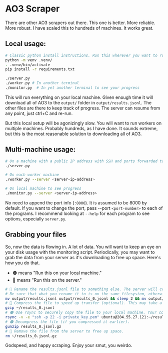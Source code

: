 
# AO3 Scraper

There are other AO3 scrapers out there. This one is better. More reliable. More robust. I have scaled this to hundreds of machines. It works great.

## Local usage:
```sh
# Classic python install instructions. Run this wherever you want to run the server, worker, or monitor.
python -m venv .venv/
. .venv/bin/activate
pip install -r requirements.txt
```
```sh
./server.py
./worker.py # In another terminal
./monitor.py  # In yet another terminal to see your progress
```

This will run everything on your local machine. Given enough time it will download all of AO3 to the `output/` folder in `output/results.jsonl`. The other files are there to keep track of progress. The server can resume
from any point, just ctrl+C and re-run.

But this local setup will be agonizingly slow. You will want to run workers on multiple machines. Probably hundreds, as I have done. It sounds extreme, but this is the most reasonable solution to downloading all of AO3.


## Multi-machine usage:
```sh
# On a machine with a public IP address with SSH and ports forwarded to it. I recommend getting a VPS with a bunch of storage.
./server.py
```
```sh
# On each worker machine
./worker.py --server <server-ip-address>
```
```sh
# On local machine to see progress
./monitor.py --server <server-ip-address>
```

No need to append the port info (`:8000`). It is assumed to be 8000 by default. If you want to change the port, pass --port `<port-number>` to each of the programs. I recommend looking at `--help` for each program to see options, especially `server.py`.


## Grabbing your files
So, now the data is flowing in. A lot of data. You will want to keep an eye on your disk usage with the monitoring script. Periodically, you may want to grab the data from your server as it's downloading to free up space. Here's how you do that.


* 🟠 means "Run this on your local machine."
* 🔵 means "Run this on the server."

```sh
# 🔵 Rename the results.jsonl file to something else. The server will create a new results.jsonl file to append to automatically.
# Be sure that what you rename it to is on the same filesystem, otherwise the rename will not actually be atomic. Two seconds should be plenty of time for the server to close the file and complete any pending writes. Then you can move it wherever you want.
mv output/results.jsonl output/results_0.jsonl && sleep 2 && mv output/results_0.jsonl ~/results_0.jsonl
# 🔵 Compress the file to speed up transfer (optional). This may take a while.
gzip ~/results_0.jsonl
# 🟠 Use rsync to securely copy the file to your local machine. Your command will of course vary based on the IP, file name, etc, but it should look like this. This too may take a while.
rsync -v -e "ssh -p 22 -i private_key.pem" ubuntu@204.55.27.121:~/results_0.jsonl.gz results_0.jsonl
# 🟠 Decompress the file (if you compressed it earlier).
gunzip results_0.jsonl.gz
# 🔵 Remove the file from the server to free up space.
rm ~/results_0.jsonl.gz
```

Godspeed, and happy scraping. Enjoy your smut, you weirdo.
